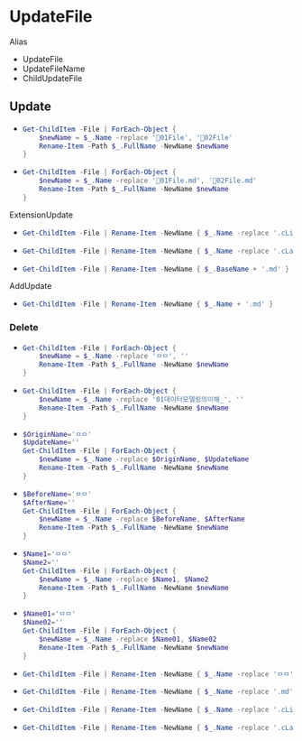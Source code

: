 # UpdateFile

Alias
- UpdateFile
- UpdateFileName
- ChildUpdateFile
## Update
- ```ps1
  Get-ChildItem -File | ForEach-Object {
      $newName = $_.Name -replace '📄01File', '📄02File'
      Rename-Item -Path $_.FullName -NewName $newName
  }
  ```
- ```ps1
  Get-ChildItem -File | ForEach-Object {
      $newName = $_.Name -replace '📄01File.md', '📄02File.md'
      Rename-Item -Path $_.FullName -NewName $newName
  }
  ```


ExtensionUpdate
- ```ps1  
  Get-ChildItem -File | Rename-Item -NewName { $_.Name -replace '.cList', '.md' }   # 00.cList ▶️00.md
  ```
- ```ps1  
  Get-ChildItem -File | Rename-Item -NewName { $_.Name -replace '.cLayer', '.md' }  # 00.cLayer▶️00.md
  ```
- ```ps1
  Get-ChildItem -File | Rename-Item -NewName { $_.BaseName + '.md' }                # 00.xxx   ▶️00.md
  ```


AddUpdate
- ```ps1
  Get-ChildItem -File | Rename-Item -NewName { $_.Name + '.md' }                    # 00       ▶️00.md
  ```


### Delete
- ```ps1
  Get-ChildItem -File | ForEach-Object {
      $newName = $_.Name -replace 'ㅁㅁ', ''
      Rename-Item -Path $_.FullName -NewName $newName
  }
  ```
- ```ps1
  Get-ChildItem -File | ForEach-Object {
      $newName = $_.Name -replace '01데이터모델링의이해_', ''
      Rename-Item -Path $_.FullName -NewName $newName
  }
  ```
- ```ps1
  $OriginName='ㅁㅁ'
  $UpdateName=''
  Get-ChildItem -File | ForEach-Object {
      $newName = $_.Name -replace $OriginName, $UpdateName
      Rename-Item -Path $_.FullName -NewName $newName
  }

  ```
- ```ps1
  $BeforeName='ㅁㅁ'
  $AfterName=''
  Get-ChildItem -File | ForEach-Object {
      $newName = $_.Name -replace $BeforeName, $AfterName
      Rename-Item -Path $_.FullName -NewName $newName
  }
  ```
- ```ps1
  $Name1='ㅁㅁ'
  $Name2=''
  Get-ChildItem -File | ForEach-Object {
      $newName = $_.Name -replace $Name1, $Name2
      Rename-Item -Path $_.FullName -NewName $newName
  }
  ```
- ```ps1
  $Name01='ㅁㅁ'
  $Name02=''
  Get-ChildItem -File | ForEach-Object {
      $newName = $_.Name -replace $Name01, $Name02
      Rename-Item -Path $_.FullName -NewName $newName
  }

  ```
- ```ps1
  Get-ChildItem -File | Rename-Item -NewName { $_.Name -replace 'ㅁㅁ', '' }
  ```
- ```ps1
  Get-ChildItem -File | Rename-Item -NewName { $_.Name -replace '.md', '' }         # 00.md    ▶️00
  ```
- ```ps1
  Get-ChildItem -File | Rename-Item -NewName { $_.Name -replace '.cList', '' }      # 00.cList ▶️00
  ```
- ```ps1
  Get-ChildItem -File | Rename-Item -NewName { $_.Name -replace '.cLayer', '' }     # 00.cLayer▶️00
  ```




















